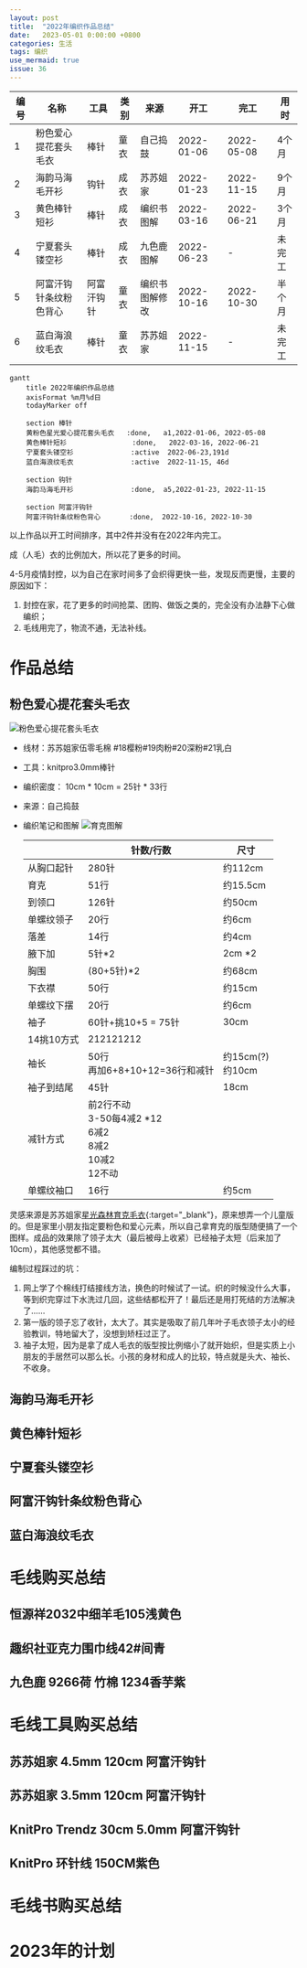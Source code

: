 ```yaml
---
layout: post
title:  "2022年编织作品总结"
date:   2023-05-01 0:00:00 +0800
categories: 生活
tags: 编织
use_mermaid: true
issue: 36
---
```

|  编号  |          名称          |    工具    | 类别 | 来源 | 开工 | 完工 | 用时 |
|-------|------------------------|------------|-----|------|------|-----|------|
|   1   | 粉色爱心提花套头毛衣 |    棒针    | 童衣 | 自己捣鼓| 2022-01-06 | 2022-05-08 | 4个月 |
|   2   | 海韵马海毛开衫          |    钩针    | 成衣 | 苏苏姐家 | 2022-01-23 | 2022-11-15 | 9个月 |
|   3   | 黄色棒针短衫            |    棒针    | 成衣 | 编织书图解| 2022-03-16 | 2022-06-21 | 3个月 |
|   4   | 宁夏套头镂空衫          |    棒针    | 成衣 | 九色鹿图解| 2022-06-23 | - | 未完工 |
|   5   | 阿富汗钩针条纹粉色背心   | 阿富汗钩针 | 童衣 | 编织书图解修改| 2022-10-16 | 2022-10-30 | 半个月 |
|   6   | 蓝白海浪纹毛衣          |    棒针    | 童衣 | 苏苏姐家| 2022-11-15 | - | 未完工 |


```mermaid
gantt
    title 2022年编织作品总结
    axisFormat %m月%d日
    todayMarker off
    
    section 棒针
    黄粉色星光爱心提花套头毛衣   :done,   a1,2022-01-06, 2022-05-08
    黄色棒针短衫                :done,   2022-03-16, 2022-06-21
    宁夏套头镂空衫              :active  2022-06-23,191d
    蓝白海浪纹毛衣              :active  2022-11-15, 46d 
    
    section 钩针
    海韵马海毛开衫              :done,  a5,2022-01-23, 2022-11-15 
    
    section 阿富汗钩针
    阿富汗钩针条纹粉色背心       :done,  2022-10-16, 2022-10-30    
```
<!--more-->

以上作品以开工时间排序，其中2件并没有在2022年内完工。

成（人毛）衣的比例加大，所以花了更多的时间。

4-5月疫情封控，以为自己在家时间多了会织得更快一些，发现反而更慢，主要的原因如下：

1. 封控在家，花了更多的时间抢菜、团购、做饭之类的，完全没有办法静下心做编织；
2. 毛线用完了，物流不通，无法补线。

# 作品总结
## 粉色爱心提花套头毛衣
![粉色爱心提花套头毛衣](/img/blog_101_1.jpg)
- 线材：苏苏姐家伍零毛棉 #18樱粉#19肉粉#20深粉#21乳白
- 工具：knitpro3.0mm棒针
- 编织密度： 10cm * 10cm = 25针 * 33行 
- 来源：自己捣鼓
- 编织笔记和图解
  ![育克图解](/img/blog_101_1_1.jpg)

  |  	| 针数/行数 	| 尺寸 	|
  |---	|---	|---	|
  | 从胸口起针  	| 280针  	| 约112cm  	|
  | 育克  	| 51行  	| 约15.5cm  	|
  | 到领口  	| 126针  	| 约50cm  	|
  | 单螺纹领子  	| 20行  	| 约6cm  	|
  | 落差  	| 14行  	| 约4cm  	|
  | 腋下加  	| 5针*2  	| 2cm *2  	|
  | 胸围  	| (80+5针)*2  	| 约68cm  	|
  | 下衣襟  	| 50行  	| 约15cm  	|
  | 单螺纹下摆  	| 20行  	| 约6cm  	|
  | 袖子  	| 60针+挑10+5 = 75针  	| 30cm  	|
  | 14挑10方式  	| 212121212  	|   	|
  | 袖长  	| 50行 <br>再加6+8+10+12=36行和减针  	| 约15cm(?) <br>约10cm  	|
  | 袖子到结尾  	| 45针  	| 18cm  	|
  | 减针方式  	| 前2行不动 <br>3-50每4减2 *12 <br>6减2 <br>8减2 <br>10减2 <br>12不动  	|   	|
  | 单螺纹袖口  	| 16行  	| 约5cm  	|

灵感来源是苏苏姐家[星光森林育克毛衣](https://mp.weixin.qq.com/s/qfTaRDOvovl666bUYnDCtw){:target="_blank"}，原来想弄一个儿童版的。但是家里小朋友指定要粉色和爱心元素，所以自己拿育克的版型随便搞了一个图样。成品的效果除了领子太大（最后被母上收紧）已经袖子太短（后来加了10cm），其他感觉都不错。

编制过程踩过的坑：
1. 网上学了个棉线打结接线方法，换色的时候试了一试。织的时候没什么大事，等到织完穿过下水洗过几回，这些结都松开了！最后还是用打死结的方法解决了……
2. 第一版的领子忘了收针，太大了。其实是吸取了前几年叶子毛衣领子太小的经验教训，特地留大了，没想到矫枉过正了。
3. 袖子太短，因为是拿了成人毛衣的版型按比例缩小了就开始织，但是实质上小朋友的手居然可以那么长。小孩的身材和成人的比较，特点就是头大、袖长、不收身。
## 海韵马海毛开衫
## 黄色棒针短衫
## 宁夏套头镂空衫
## 阿富汗钩针条纹粉色背心
## 蓝白海浪纹毛衣
# 毛线购买总结
## 恒源祥2032中细羊毛105浅黄色
## 趣织社亚克力围巾线42#间青
## 九色鹿 9266荷 竹棉 1234香芋紫
# 毛线工具购买总结
## 苏苏姐家 4.5mm 120cm 阿富汗钩针 
## 苏苏姐家 3.5mm 120cm 阿富汗钩针 
## KnitPro Trendz 30cm 5.0mm 阿富汗钩针
## KnitPro 环针线 150CM紫色
# 毛线书购买总结
# 2023年的计划

